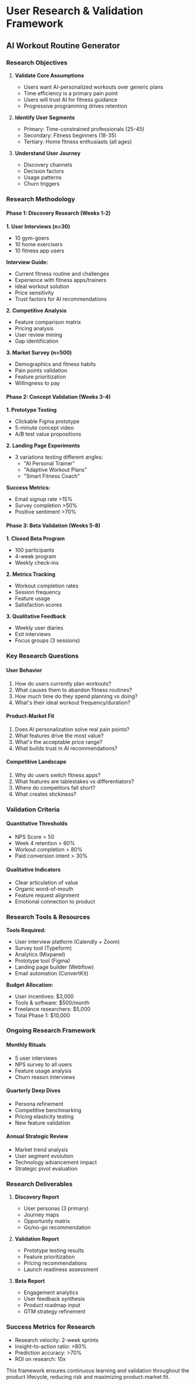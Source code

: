 # User Research & Validation Framework
## AI Workout Routine Generator

### Research Objectives

1. **Validate Core Assumptions**
   - Users want AI-personalized workouts over generic plans
   - Time efficiency is a primary pain point
   - Users will trust AI for fitness guidance
   - Progressive programming drives retention

2. **Identify User Segments**
   - Primary: Time-constrained professionals (25-45)
   - Secondary: Fitness beginners (18-35)
   - Tertiary: Home fitness enthusiasts (all ages)

3. **Understand User Journey**
   - Discovery channels
   - Decision factors
   - Usage patterns
   - Churn triggers

### Research Methodology

#### Phase 1: Discovery Research (Weeks 1-2)

**1. User Interviews (n=30)**
- 10 gym-goers
- 10 home exercisers  
- 10 fitness app users

**Interview Guide:**
- Current fitness routine and challenges
- Experience with fitness apps/trainers
- Ideal workout solution
- Price sensitivity
- Trust factors for AI recommendations

**2. Competitive Analysis**
- Feature comparison matrix
- Pricing analysis
- User review mining
- Gap identification

**3. Market Survey (n=500)**
- Demographics and fitness habits
- Pain points validation
- Feature prioritization
- Willingness to pay

#### Phase 2: Concept Validation (Weeks 3-4)

**1. Prototype Testing**
- Clickable Figma prototype
- 5-minute concept video
- A/B test value propositions

**2. Landing Page Experiments**
- 3 variations testing different angles:
  - "AI Personal Trainer"
  - "Adaptive Workout Plans"
  - "Smart Fitness Coach"

**Success Metrics:**
- Email signup rate >15%
- Survey completion >50%
- Positive sentiment >70%

#### Phase 3: Beta Validation (Weeks 5-8)

**1. Closed Beta Program**
- 100 participants
- 4-week program
- Weekly check-ins

**2. Metrics Tracking**
- Workout completion rates
- Session frequency
- Feature usage
- Satisfaction scores

**3. Qualitative Feedback**
- Weekly user diaries
- Exit interviews
- Focus groups (3 sessions)

### Key Research Questions

#### User Behavior
1. How do users currently plan workouts?
2. What causes them to abandon fitness routines?
3. How much time do they spend planning vs doing?
4. What's their ideal workout frequency/duration?

#### Product-Market Fit
1. Does AI personalization solve real pain points?
2. What features drive the most value?
3. What's the acceptable price range?
4. What builds trust in AI recommendations?

#### Competitive Landscape
1. Why do users switch fitness apps?
2. What features are tablestakes vs differentiators?
3. Where do competitors fall short?
4. What creates stickiness?

### Validation Criteria

#### Quantitative Thresholds
- NPS Score > 50
- Week 4 retention > 60%
- Workout completion > 80%
- Paid conversion intent > 30%

#### Qualitative Indicators
- Clear articulation of value
- Organic word-of-mouth
- Feature request alignment
- Emotional connection to product

### Research Tools & Resources

**Tools Required:**
- User interview platform (Calendly + Zoom)
- Survey tool (Typeform)
- Analytics (Mixpanel)
- Prototype tool (Figma)
- Landing page builder (Webflow)
- Email automation (ConvertKit)

**Budget Allocation:**
- User incentives: $3,000
- Tools & software: $500/month
- Freelance researchers: $5,000
- Total Phase 1: $10,000

### Ongoing Research Framework

#### Monthly Rituals
- 5 user interviews
- NPS survey to all users
- Feature usage analysis
- Churn reason interviews

#### Quarterly Deep Dives
- Persona refinement
- Competitive benchmarking
- Pricing elasticity testing
- New feature validation

#### Annual Strategic Review
- Market trend analysis
- User segment evolution
- Technology advancement impact
- Strategic pivot evaluation

### Research Deliverables

1. **Discovery Report**
   - User personas (3 primary)
   - Journey maps
   - Opportunity matrix
   - Go/no-go recommendation

2. **Validation Report**
   - Prototype testing results
   - Feature prioritization
   - Pricing recommendations
   - Launch readiness assessment

3. **Beta Report**
   - Engagement analytics
   - User feedback synthesis
   - Product roadmap input
   - GTM strategy refinement

### Success Metrics for Research

- Research velocity: 2-week sprints
- Insight-to-action ratio: >80%
- Prediction accuracy: >70%
- ROI on research: 10x

This framework ensures continuous learning and validation throughout the product lifecycle, reducing risk and maximizing product-market fit.
